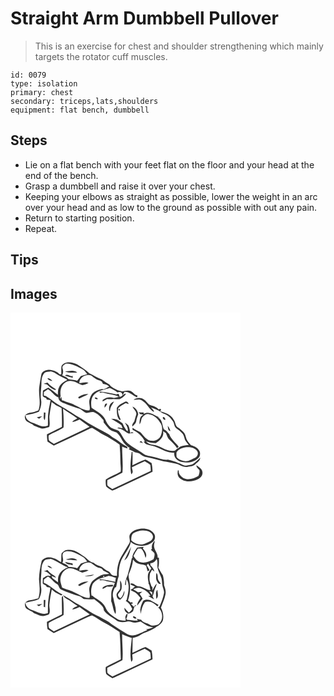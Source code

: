 # Straight Arm Dumbbell Pullover
> This is an exercise for chest and shoulder strengthening which mainly targets the rotator cuff muscles.

``` 
id: 0079 
type: isolation 
primary: chest 
secondary: triceps,lats,shoulders 
equipment: flat bench, dumbbell 
``` 

## Steps

 - Lie on a flat bench with your feet flat on the floor and your head at the end of the bench.
 - Grasp a dumbbell and raise it over your chest.
 - Keeping your elbows as straight as possible, lower the weight in an arc over your head and as low to the ground as possible with out any pain.
 - Return to starting position.
 - Repeat.

## Tips


## Images

<svg width="368" height="300" viewBox="0 0 276 225" xmlns="http://www.w3.org/2000/svg">
  <g fill="#FFF">
    <path d="M0 0h276v225H0V0m61.24 63.96c-.55 3.33-.19 6.73-.32 10.09-.57-.06-1.7-.18-2.27-.25-2.86-3.46-7.56-4.43-11.78-5.12-3.98-.09-9.4 1.7-10.01 6.23-.86 4.37-1.6 8.77-2.2 13.19-1.67 9.72 2.49 19.84-1.26 29.32-3.36 1.46-6.88 2.6-10.57 2.77-2.7.5-6.41 2.56-5.51 5.85.25 5.98 7.65 6.06 11 9.71 2.89.94 5.62 2.36 8.54 3.21 3.3.6 6.46-.87 9.58-1.7 1.61-4.85-.52-9.87.53-14.77.56-5.11 1.7-10.13 2.33-15.23 1 .72 2 1.42 3 2.14 2.46 2.47 6.02 3.43 9.02 5.1.3 7.51.57 15.03.36 22.55-6.01 2.98-11.98 6.04-17.99 9.03 0 2.87.26 5.72.67 8.56 2.49 1.67 5.01 3.3 7.56 4.89 13.98-6.57 28-13.07 41.94-19.74 1.63-.59 3.51-2.1 5.22-.9 4.2 2.37 8.07 5.28 12.31 7.6 6.84 3.4 13.28 7.57 19.57 11.9.56 6.57.87 13.17.9 19.77-.01 4.26.99 8.55.28 12.79-5.71 3.46-12.15 5.6-17.75 9.24-.43 2.77-.17 5.63.35 8.37 2.09 2.14 4.77 3.65 7.38 5.06 3.57-.94 6.73-3.08 10.16-4.47 12.66-6.24 25.68-11.74 38.19-18.28-.12-3.47-.38-6.94-1.14-10.33-2.52-1.36-4.77-3.27-7.45-4.29-5.41 1.64-10.31 4.8-15.6 6.86.18-5.21.35-10.43.13-15.64l-1.01-.36c-.87 8.89-2.48 18.02-.46 26.87 3.04-1.99 1.13-5.58.68-8.39 5.08-2.56 10.3-4.82 15.46-7.2 2.28 1.42 4.75 2.63 6.72 4.47.41 2.36.44 4.77.56 7.17-15.4 7.19-30.7 14.62-46.19 21.63-1.86-1.32-3.8-2.52-5.57-3.95-.92-2.05-.29-4.45-.4-6.63 6.16-2.81 12.14-5.97 18.13-9.1.92-10.41-.44-20.81-.33-31.23 2.03 1 4.12 1.95 6.42 2.14l-.1-.92c-.16-.34-.48-1.01-.64-1.34-5.8-2.45-9.97-7.38-15.59-10.11-2.52-1.26-4.53-3.3-6.93-4.74-9.51-5.58-19.7-9.93-28.73-16.33-4.03-3.1-8.91-4.78-12.94-7.86-8.12-5.71-17.26-9.84-25.09-15.97-2.39-2.15-5.29-3.59-7.88-5.48l-2.48-.52c0-1.49-.05-2.98.08-4.46 1.53-1.21 3.25-2.16 4.82-3.32 4.79 2.42 7.3 7.88 12.51 9.82.16 5.97 6.77 6.73 10.99 8.81 5.02 1.63 9.87 3.76 15 5.01 2.67 1.39 4.56 4.05 7.53 4.92 2.97-.34 5.91-1.57 8.93-1.03 4.76 1.72 8.22 5.5 11.33 9.32.79.87.4 2.14.56 3.2 2.03 2.41 3.97 4.91 6.05 7.29 2.49 2.81 6.4 3.36 9.67 4.83 2.9 2.45 4.88 5.8 6.5 9.2 2.25 3.79 5.4 7.04 9.22 9.29-.26.18-.77.54-1.03.72-.02.2-.04.61-.06.81 3.44 1.18 6.35 3.6 9.98 4.24 3.46.41 5.42 3.91 8.78 4.54 5.78 1.22 11.57 2.42 17.25 4.1 7.38 2.34 15.28 2.47 22.61 5 3.6 1.55 7.25 4.05 11.37 3.29 3.37-.59 7.19-.65 9.73-3.29 2.37-2.3 5.99-4.16 5.77-7.98-2.49 2.4-4.92 4.89-7.71 6.96-2.24 1.79-5.24 1.88-7.93 2.48-3.96.99-7.12-2.26-10.8-3.03-3.81-1.89-8.03-2.79-12.11-3.83-5.88.67-11.34-2.01-16.97-3.19-4.23-1.25-9-1.2-12.65-3.96-6.91-4.97-14.98-8.42-20.96-14.62-3.3-3.94-5.19-8.88-8.57-12.77-3.04-1.76-6.73-2.09-9.66-4.08-2.9-2.66-5.06-6.02-6.54-9.66-3.41-6.7-10.64-9.77-16.46-13.95-.98-5.75-.8-13.03 4.25-16.93 4.84-4.39 11.71-4.74 17.61-6.93 3.19 1.61 6.64 2.9 9.23 5.46 2.61-1.52 6.81.13 5.58 3.76 1.14-1.38 2.08-2.91 2.89-4.51 5.94-.55 10.06 4.61 15.21 6.64.08-.81.16-1.63.23-2.44-4.02-.28-5.44-4.96-9.28-5.54-3.03-.79-6.14.08-9.11.72-1.43-.37-2.87-.72-4.31-1.05-3.84-2.09-8.39-3.36-10.88-7.25-3.16-1.75-6.18-3.72-9.01-5.99-5.33-1.92-10.12-4.91-15.15-7.44-4.28-4.36-9.64-7.31-14.65-10.71-5.82-2.91-14.39-4.29-18.64 1.89m45.71 30.79c.05.38.16 1.14.21 1.52 1.27-.18 2.53-.57 3.82-.43 6.26 2.23 13.12 2.26 19.19 5.16-2.04.45-4.07.88-6.1 1.34a14.41 14.41 0 0 0-13.47 2.48l-.08 1.91c1.81-1.03 3.6-2.06 5.4-3.11 2.45.19 4.91.35 7.36.02 2.53.1 5.07.32 7.61.21 3.04-1.01 5.39-3.38 7.44-5.74-.12-.25-.35-.75-.47-1-2.59.65-4.03 3.62-6.81 4.14-.34-1.28-.68-2.57-1.33-3.73-1.23-.04-2.36.89-3.62.43-6.4-1-12.67-2.82-19.15-3.2m-5.71 7.34c-.27 1.53 2.36 2.11 3.48 1.63.12-1.4-2.38-2.31-3.48-1.63m46.3 2.42c3.54.39 7.62-1.34 10.62 1.28 5.82 3.34 8.07 10.36 13.99 13.52.17-2.51-2.21-3.81-3.54-5.57 4.09 1.61 8.42 2.89 11.94 5.63 1.87 1.36 4.13 1.97 6.19 2.99 3.55 1.59 5.92 4.85 8.11 7.94 1.88 2.54 1.36 6.41 4.09 8.38 2.46 1.99 5.15 3.75 7.22 6.19 2.37 2.42 2.31 6.07 3.87 8.93 1.1 1.83 2.53 3.41 3.9 5.04-3.77.26-7.57.71-11.02 2.36-.89 1.08-2.12 1.69-3.36 2.26-1.15 1.43-2.51 2.85-4.54 2.41-8.63.83-15.13-6.42-23.43-7.21-3.4-.31-6.93-1.57-9.07-4.35 3.82 1.48 7.81 2.36 11.93 2.21 4.89-2.97 10.22-7.85 8.61-14.2 1.15.75 2.32 1.5 3.49 2.23 1.29 2.88 1.99 6.24 4.53 8.35 3.31 2.93 6.36 6.17 8.81 9.87.64-.65 1.27-1.29 1.9-1.95-3.86-5-9.42-9-11.38-15.23-1.97-1.92-3.37-4.59-6.19-5.39-2.5-4.9-1.59-12.16-7.58-14.6.61.04 1.85.11 2.47.15-6.23-1.93-12.47-8.33-19.21-4.3-.03-.4-.08-1.22-.1-1.63-2.02.03-4.03-.08-6.04-.21.66.76 1.32 1.51 2 2.25 1.24.12 2.5.32 3.71.61-4.7 1.9-4.55 7.4-4.63 11.61 2.43-2.6 1.42-6.8 4.06-9.19 1.77-1.94 4.28-3.79 7.06-3.05 6.57.79 11.42 6.08 14.56 11.52 2.32 4.43 1.59 9.73-.14 14.22-1.64 4.07-6.1 6.75-10.47 6.25-6.63.16-9.99-6.41-14.23-10.39-3.14-1.67-6.37-3.2-9.32-5.18.03.57.09 1.72.13 2.3 6.12 2.83 11.83 7.56 14.63 13.79l.67.06c-.45.05-1.36.16-1.82.21 1.23 3.62 5.42 3.82 8.51 4.77 5.95 1.17 11.34 4.01 16.77 6.57 3.51 1.69 7.49 1.93 11.32 2.31-.92 5.73 4.16 9.93 9.27 11 6.53 1.42 14.18.45 19.19-4.32 2.28-1.92 2.94-5.31 2.13-8.08-1.8-4.22-6.12-6.62-10.39-7.66-1.66-1.98-3.41-3.9-4.79-6.09-1.48-2.47-1.65-5.49-3.04-7.99-2.14-2.95-4.94-5.32-7.93-7.37-3.46-1.97-2.83-6.58-5.21-9.41-3.27-5.88-9.94-8.38-16.14-9.78.18-.88 1.54-1.99.6-2.82-.71-.82-1.71.18-2.49.35-2.8-3.5-7.35-4.17-11.27-5.72-2.54-1.69-3.95-4.68-6.62-6.25-3.55-2.82-8.78-1.87-12.33.38m-9.93 2.35c-3.7 1.91-7.89 3.77-10.05 7.55.11 4.35-.28 9.03 2.23 12.85.11.89 2.48 2.63 2.26.68-1.78-4.24-4.05-8.77-2.62-13.49 2.54-2.46 5.85-3.9 8.78-5.81 1.19.37 2.37.74 3.57 1.07-.38-2.02-2.03-3.57-4.17-2.85m-19.1 10.87c.22.04.67.1.89.13.05-4.33 2.93-7.49 4.82-11.1-4.91 1.25-6.62 6.43-5.71 10.97m-5.59-3.63c1.11-1.54 2.61-2.93 3.04-4.85-3.01-.65-3.27 2.72-3.04 4.85m33.48-1.49c1.1 3.36 5.07 5.62 4.58 9.44-.57 2.34-1.49 4.59-2.03 6.95-.38 2.79-3.76 4.6-2.65 7.63 1.83-1.9 4.24-3.75 4.59-6.57.4-2.77 1.45-5.36 2.34-7.99-.18-4.08-3.1-7.87-6.83-9.46m-16.33 2.82c-.91 1.23-.68 1.93.67 2.1.9-1.23.68-1.93-.67-2.1m52.91 9.92c-1 1.5 1.19 3.81 2.77 3.32.4-1.4-1.22-3.74-2.77-3.32m-62.24 1.98c4.1 2.57 8.46 4.7 12.29 7.68.51 1.24 1.02 2.49 1.53 3.74-1.62-.3-3.22-.6-4.83-.92-.41.21-1.24.64-1.65.85 5.42.23 9.24 4.27 13.86 6.51 1.93-.33 3.86-.63 5.81-.86-.7-.38-1.39-.76-2.08-1.15l-1.96 1.51c-.43-3.14-.85-6.39-2.25-9.28-1.14-1.4-2.7-2.35-4.11-3.44 1.52 3.33 4.55 6.73 3.03 10.62-2.77-2.75-4.37-6.36-6.01-9.84-2.3-1.51-4.4-3.34-6.91-4.51-2.15-.72-4.48-.68-6.72-.91m67.84 8.39c.69 2.29.06 6.28 3.3 6.46-.59-2.38-1.67-4.61-3.3-6.46m-33.79 19.74c1.42.4 2.85.77 4.3 1.1-.8-.9-1.62-1.78-2.48-2.61-.63.48-1.23.98-1.82 1.51m68.31 27.69c-.12 2.59 2.21 3.94 3.57 5.79.59 2.44-.33 4.81-1.13 7.07-5.28 3.21-12.14 5.36-18.03 2.56-2.91-2.01-6.18-5.05-5.48-8.96-.3-.1-.89-.31-1.19-.41-.27 2.19-.69 4.5.22 6.61 1.01 2.81 3.8 4.33 6.36 5.5 5.65 2.19 12.16 1.3 17.49-1.37 3.02-1.45 5.68-4.41 5.48-7.95.06-4.31-4.23-6.63-7.29-8.84z"/>
    <path d="M62.46 66.87c-.83-2.96 2.17-4.76 4.41-5.82 7.4-.17 13.73 3.85 20.04 7.11 2.33 1.24 3.6 3.64 5.19 5.63-2.6.68-5.16 1.5-7.7 2.4-1.36 1.94-2.93 3.74-4.39 5.62-3.42-1.46-7.3-1.01-10.74-2.03-1.43-2.67-4.8-3.21-7.23-4.67 1.37-2.61 1.43-5.49.42-8.24m2.8 3.59c4.5 2.33 9.91 1.34 14.81 1.63-3.83-4.16-9.93-1.5-14.81-1.63m.13 5.15c3.05 1.2 6.27 1.85 9.46 2.57-.19-1.04-.38-2.08-.56-3.11l-.21 1.27c-2.8-.17-6.47-3.43-8.69-.73zM40.57 72.56c2.01-1.99 5.13-1.35 7.65-2.09 2.06.52 4.11 1.17 5.88 2.38 4.37 2.81 9.05 5.08 13.69 7.4.02.21.04.63.05.84-3.8 1.9-7.7 4.27-9.52 8.31-1.67 2.79-1.35 6.11-1.47 9.22-3.91-2.74-7.32-6.14-11.44-8.58-2.15 1.21-4.4 2.24-6.48 3.56-.03 2.15-.42 4.31-.16 6.45.85 1.43 2.73 1.75 4.08 2.56.14.39.41 1.17.54 1.56 1.57.21 3.13.52 4.67.91-.7 4.62-1.96 9.14-2.47 13.8-1.03 5.51-.47 11.14-.74 16.71-6.57 2.88-12.71-1.79-18.82-3.63-3.97-1.31-7.81-4.23-8.04-8.74 5.35-1.58 11.02-1.94 16.12-4.39 2.09-4.28 3.5-9.2 2.61-13.97-1.17-6.78.35-13.59.41-20.38 0-4.18.68-8.61 3.44-11.92m3.8 6.29c1.14 2.27 3.66 2.57 5.85 3.15-1.62-1.63-3.21-3.74-5.85-3.15m-4.65 6.56c1.76.35 3.92.1 5.12 1.71 2.58 2.6 5.63 4.86 9.16 5.96l.4-1.19c-3.54-2.32-7.25-4.45-9.89-7.87-1.62.35-3.2.91-4.79 1.39m.23 34.45c.45 2.93-1.2 6.82 1.16 9.07.94-2.9.5-6 .87-8.99l-2.03-.08m-8.38 5.75c.93.61 1.88 1.2 2.84 1.77 1.18-1.03 2.38-2.03 3.57-3.05-2.15.38-4.29.77-6.41 1.28z"/>
    <path d="M82.56 84.52c.23-6.85 7.96-11.1 14.11-9.14 3.62 2.63 7.11 5.82 11.78 6.32l-.18 1.01 1.07-.44c.53 1.05 1.09 2.1 1.64 3.14 2.77.24 5.66 1.1 7.42 3.4-1.33.39-2.5 1.08-3.53 1.99-1.02.4-2.04.8-3.06 1.19-.71-.1-1.42-.19-2.12-.28-4.24.8-8.39 2.35-11.47 5.47-1.76 2.03-2.55 4.63-3.37 7.13-1.29 4.34 1.26 8.61-.04 12.97-6.56.63-11.96-3.96-17.73-6.34-4.05-2.79-9.18-2.75-13.29-5.37-2.9.3-2.26-2.67-2.73-4.55-.59.89-1.16 1.8-1.76 2.68.09-1.24.33-2.46.89-3.58-.94-5.66.19-12.37 5.08-15.97 3.59-3.34 9.23-2.56 13.32-.6 2.38 1.43 4.95 2.47 7.54 3.44 2.58-.64 5.26-1.19 7.42-2.86-3.63-1.24-7.31.55-10.99.39m-1.42 17.32l.92 1.16H83c3.41-1.98 7.34-3.03 10.48-5.46-4.41.23-9.01 1.18-12.34 4.3zM63.05 115.22c5.53 4.16 11.73 7.33 17.11 11.71-2.13 1.31-4.74 2.09-6.1 4.36 3.12-.53 5.96-1.96 8.86-3.12 3.94 3.07 8.2 5.7 12.01 8.94-14.23 6.93-28.66 13.43-42.92 20.3-2-1.46-4.58-2.4-6.02-4.48-.19-1.87-.67-3.89-.04-5.72 5.69-3.5 12.2-5.59 17.71-9.39.46-7.53.01-15.09-.61-22.6zM199.15 167.75c2.67-4.38 7.96-6.02 12.81-6.36 4.33-.18 9.38.86 11.99 4.65 2.04 2.87.38 7.07-2.77 8.34-3.89 1.61-7.71 4.57-12.16 3.75-3.53-.52-7.35-1.75-9.62-4.68-.41-1.87-.21-3.81-.25-5.7z"/>
  </g>
  <g fill="#333">
    <path d="M61.24 63.96c4.25-6.18 12.82-4.8 18.64-1.89 5.01 3.4 10.37 6.35 14.65 10.71 5.03 2.53 9.82 5.52 15.15 7.44 2.83 2.27 5.85 4.24 9.01 5.99 2.49 3.89 7.04 5.16 10.88 7.25 1.44.33 2.88.68 4.31 1.05 2.97-.64 6.08-1.51 9.11-.72 3.84.58 5.26 5.26 9.28 5.54-.07.81-.15 1.63-.23 2.44-5.15-2.03-9.27-7.19-15.21-6.64-.81 1.6-1.75 3.13-2.89 4.51 1.23-3.63-2.97-5.28-5.58-3.76-2.59-2.56-6.04-3.85-9.23-5.46-5.9 2.19-12.77 2.54-17.61 6.93-5.05 3.9-5.23 11.18-4.25 16.93 5.82 4.18 13.05 7.25 16.46 13.95 1.48 3.64 3.64 7 6.54 9.66 2.93 1.99 6.62 2.32 9.66 4.08 3.38 3.89 5.27 8.83 8.57 12.77 5.98 6.2 14.05 9.65 20.96 14.62 3.65 2.76 8.42 2.71 12.65 3.96 5.63 1.18 11.09 3.86 16.97 3.19 4.08 1.04 8.3 1.94 12.11 3.83 3.68.77 6.84 4.02 10.8 3.03 2.69-.6 5.69-.69 7.93-2.48 2.79-2.07 5.22-4.56 7.71-6.96.22 3.82-3.4 5.68-5.77 7.98-2.54 2.64-6.36 2.7-9.73 3.29-4.12.76-7.77-1.74-11.37-3.29-7.33-2.53-15.23-2.66-22.61-5-5.68-1.68-11.47-2.88-17.25-4.1-3.36-.63-5.32-4.13-8.78-4.54-3.63-.64-6.54-3.06-9.98-4.24.02-.2.04-.61.06-.81.26-.18.77-.54 1.03-.72-3.82-2.25-6.97-5.5-9.22-9.29-1.62-3.4-3.6-6.75-6.5-9.2-3.27-1.47-7.18-2.02-9.67-4.83-2.08-2.38-4.02-4.88-6.05-7.29-.16-1.06.23-2.33-.56-3.2-3.11-3.82-6.57-7.6-11.33-9.32-3.02-.54-5.96.69-8.93 1.03-2.97-.87-4.86-3.53-7.53-4.92-5.13-1.25-9.98-3.38-15-5.01-4.22-2.08-10.83-2.84-10.99-8.81-5.21-1.94-7.72-7.4-12.51-9.82-1.57 1.16-3.29 2.11-4.82 3.32-.13 1.48-.08 2.97-.08 4.46l2.48.52c2.59 1.89 5.49 3.33 7.88 5.48 7.83 6.13 16.97 10.26 25.09 15.97 4.03 3.08 8.91 4.76 12.94 7.86 9.03 6.4 19.22 10.75 28.73 16.33 2.4 1.44 4.41 3.48 6.93 4.74 5.62 2.73 9.79 7.66 15.59 10.11.16.33.48 1 .64 1.34l.1.92c-2.3-.19-4.39-1.14-6.42-2.14-.11 10.42 1.25 20.82.33 31.23-5.99 3.13-11.97 6.29-18.13 9.1.11 2.18-.52 4.58.4 6.63 1.77 1.43 3.71 2.63 5.57 3.95 15.49-7.01 30.79-14.44 46.19-21.63-.12-2.4-.15-4.81-.56-7.17-1.97-1.84-4.44-3.05-6.72-4.47-5.16 2.38-10.38 4.64-15.46 7.2.45 2.81 2.36 6.4-.68 8.39-2.02-8.85-.41-17.98.46-26.87l1.01.36c.22 5.21.05 10.43-.13 15.64 5.29-2.06 10.19-5.22 15.6-6.86 2.68 1.02 4.93 2.93 7.45 4.29.76 3.39 1.02 6.86 1.14 10.33-12.51 6.54-25.53 12.04-38.19 18.28-3.43 1.39-6.59 3.53-10.16 4.47-2.61-1.41-5.29-2.92-7.38-5.06-.52-2.74-.78-5.6-.35-8.37 5.6-3.64 12.04-5.78 17.75-9.24.71-4.24-.29-8.53-.28-12.79-.03-6.6-.34-13.2-.9-19.77-6.29-4.33-12.73-8.5-19.57-11.9-4.24-2.32-8.11-5.23-12.31-7.6-1.71-1.2-3.59.31-5.22.9-13.94 6.67-27.96 13.17-41.94 19.74-2.55-1.59-5.07-3.22-7.56-4.89-.41-2.84-.67-5.69-.67-8.56 6.01-2.99 11.98-6.05 17.99-9.03.21-7.52-.06-15.04-.36-22.55-3-1.67-6.56-2.63-9.02-5.1-1-.72-2-1.42-3-2.14-.63 5.1-1.77 10.12-2.33 15.23-1.05 4.9 1.08 9.92-.53 14.77-3.12.83-6.28 2.3-9.58 1.7-2.92-.85-5.65-2.27-8.54-3.21-3.35-3.65-10.75-3.73-11-9.71-.9-3.29 2.81-5.35 5.51-5.85 3.69-.17 7.21-1.31 10.57-2.77 3.75-9.48-.41-19.6 1.26-29.32.6-4.42 1.34-8.82 2.2-13.19.61-4.53 6.03-6.32 10.01-6.23 4.22.69 8.92 1.66 11.78 5.12.57.07 1.7.19 2.27.25.13-3.36-.23-6.76.32-10.09m1.22 2.91c1.01 2.75.95 5.63-.42 8.24 2.43 1.46 5.8 2 7.23 4.67 3.44 1.02 7.32.57 10.74 2.03 1.46-1.88 3.03-3.68 4.39-5.62 2.54-.9 5.1-1.72 7.7-2.4-1.59-1.99-2.86-4.39-5.19-5.63-6.31-3.26-12.64-7.28-20.04-7.11-2.24 1.06-5.24 2.86-4.41 5.82m-21.89 5.69c-2.76 3.31-3.44 7.74-3.44 11.92-.06 6.79-1.58 13.6-.41 20.38.89 4.77-.52 9.69-2.61 13.97-5.1 2.45-10.77 2.81-16.12 4.39.23 4.51 4.07 7.43 8.04 8.74 6.11 1.84 12.25 6.51 18.82 3.63.27-5.57-.29-11.2.74-16.71.51-4.66 1.77-9.18 2.47-13.8a41.4 41.4 0 0 0-4.67-.91c-.13-.39-.4-1.17-.54-1.56-1.35-.81-3.23-1.13-4.08-2.56-.26-2.14.13-4.3.16-6.45 2.08-1.32 4.33-2.35 6.48-3.56 4.12 2.44 7.53 5.84 11.44 8.58.12-3.11-.2-6.43 1.47-9.22 1.82-4.04 5.72-6.41 9.52-8.31-.01-.21-.03-.63-.05-.84-4.64-2.32-9.32-4.59-13.69-7.4-1.77-1.21-3.82-1.86-5.88-2.38-2.52.74-5.64.1-7.65 2.09m41.99 11.96c3.68.16 7.36-1.63 10.99-.39-2.16 1.67-4.84 2.22-7.42 2.86-2.59-.97-5.16-2.01-7.54-3.44-4.09-1.96-9.73-2.74-13.32.6-4.89 3.6-6.02 10.31-5.08 15.97-.56 1.12-.8 2.34-.89 3.58.6-.88 1.17-1.79 1.76-2.68.47 1.88-.17 4.85 2.73 4.55 4.11 2.62 9.24 2.58 13.29 5.37 5.77 2.38 11.17 6.97 17.73 6.34 1.3-4.36-1.25-8.63.04-12.97.82-2.5 1.61-5.1 3.37-7.13 3.08-3.12 7.23-4.67 11.47-5.47.7.09 1.41.18 2.12.28 1.02-.39 2.04-.79 3.06-1.19 1.03-.91 2.2-1.6 3.53-1.99-1.76-2.3-4.65-3.16-7.42-3.4-.55-1.04-1.11-2.09-1.64-3.14l-1.07.44.18-1.01c-4.67-.5-8.16-3.69-11.78-6.32-6.15-1.96-13.88 2.29-14.11 9.14m-19.51 30.7c.62 7.51 1.07 15.07.61 22.6-5.51 3.8-12.02 5.89-17.71 9.39-.63 1.83-.15 3.85.04 5.72 1.44 2.08 4.02 3.02 6.02 4.48 14.26-6.87 28.69-13.37 42.92-20.3-3.81-3.24-8.07-5.87-12.01-8.94-2.9 1.16-5.74 2.59-8.86 3.12 1.36-2.27 3.97-3.05 6.1-4.36-5.38-4.38-11.58-7.55-17.11-11.71z"/>
    <path d="M65.26 70.46c4.88.13 10.98-2.53 14.81 1.63-4.9-.29-10.31.7-14.81-1.63zM65.39 75.61c2.22-2.7 5.89.56 8.69.73l.21-1.27c.18 1.03.37 2.07.56 3.11-3.19-.72-6.41-1.37-9.46-2.57zM44.37 78.85c2.64-.59 4.23 1.52 5.85 3.15-2.19-.58-4.71-.88-5.85-3.15zM39.72 85.41c1.59-.48 3.17-1.04 4.79-1.39 2.64 3.42 6.35 5.55 9.89 7.87l-.4 1.19c-3.53-1.1-6.58-3.36-9.16-5.96-1.2-1.61-3.36-1.36-5.12-1.71zM106.95 94.75c6.48.38 12.75 2.2 19.15 3.2 1.26.46 2.39-.47 3.62-.43.65 1.16.99 2.45 1.33 3.73 2.78-.52 4.22-3.49 6.81-4.14.12.25.35.75.47 1-2.05 2.36-4.4 4.73-7.44 5.74-2.54.11-5.08-.11-7.61-.21-2.45.33-4.91.17-7.36-.02-1.8 1.05-3.59 2.08-5.4 3.11l.08-1.91a14.41 14.41 0 0 1 13.47-2.48c2.03-.46 4.06-.89 6.1-1.34-6.07-2.9-12.93-2.93-19.19-5.16-1.29-.14-2.55.25-3.82.43-.05-.38-.16-1.14-.21-1.52zM81.14 101.84c3.33-3.12 7.93-4.07 12.34-4.3-3.14 2.43-7.07 3.48-10.48 5.46h-.94l-.92-1.16zM101.24 102.09c1.1-.68 3.6.23 3.48 1.63-1.12.48-3.75-.1-3.48-1.63zM147.54 104.51c3.55-2.25 8.78-3.2 12.33-.38 2.67 1.57 4.08 4.56 6.62 6.25 3.92 1.55 8.47 2.22 11.27 5.72.78-.17 1.78-1.17 2.49-.35.94.83-.42 1.94-.6 2.82 6.2 1.4 12.87 3.9 16.14 9.78 2.38 2.83 1.75 7.44 5.21 9.41 2.99 2.05 5.79 4.42 7.93 7.37 1.39 2.5 1.56 5.52 3.04 7.99 1.38 2.19 3.13 4.11 4.79 6.09 4.27 1.04 8.59 3.44 10.39 7.66.81 2.77.15 6.16-2.13 8.08-5.01 4.77-12.66 5.74-19.19 4.32-5.11-1.07-10.19-5.27-9.27-11-3.83-.38-7.81-.62-11.32-2.31-5.43-2.56-10.82-5.4-16.77-6.57-3.09-.95-7.28-1.15-8.51-4.77.46-.05 1.37-.16 1.82-.21l-.67-.06c-2.8-6.23-8.51-10.96-14.63-13.79-.04-.58-.1-1.73-.13-2.3 2.95 1.98 6.18 3.51 9.32 5.18 4.24 3.98 7.6 10.55 14.23 10.39 4.37.5 8.83-2.18 10.47-6.25 1.73-4.49 2.46-9.79.14-14.22-3.14-5.44-7.99-10.73-14.56-11.52-2.78-.74-5.29 1.11-7.06 3.05-2.64 2.39-1.63 6.59-4.06 9.19.08-4.21-.07-9.71 4.63-11.61a27.33 27.33 0 0 0-3.71-.61c-.68-.74-1.34-1.49-2-2.25 2.01.13 4.02.24 6.04.21.02.41.07 1.23.1 1.63 6.74-4.03 12.98 2.37 19.21 4.3-.62-.04-1.86-.11-2.47-.15 5.99 2.44 5.08 9.7 7.58 14.6 2.82.8 4.22 3.47 6.19 5.39 1.96 6.23 7.52 10.23 11.38 15.23-.63.66-1.26 1.3-1.9 1.95-2.45-3.7-5.5-6.94-8.81-9.87-2.54-2.11-3.24-5.47-4.53-8.35-1.17-.73-2.34-1.48-3.49-2.23 1.61 6.35-3.72 11.23-8.61 14.2-4.12.15-8.11-.73-11.93-2.21 2.14 2.78 5.67 4.04 9.07 4.35 8.3.79 14.8 8.04 23.43 7.21 2.03.44 3.39-.98 4.54-2.41 1.24-.57 2.47-1.18 3.36-2.26 3.45-1.65 7.25-2.1 11.02-2.36-1.37-1.63-2.8-3.21-3.9-5.04-1.56-2.86-1.5-6.51-3.87-8.93-2.07-2.44-4.76-4.2-7.22-6.19-2.73-1.97-2.21-5.84-4.09-8.38-2.19-3.09-4.56-6.35-8.11-7.94-2.06-1.02-4.32-1.63-6.19-2.99-3.52-2.74-7.85-4.02-11.94-5.63 1.33 1.76 3.71 3.06 3.54 5.57-5.92-3.16-8.17-10.18-13.99-13.52-3-2.62-7.08-.89-10.62-1.28m51.61 63.24c.04 1.89-.16 3.83.25 5.7 2.27 2.93 6.09 4.16 9.62 4.68 4.45.82 8.27-2.14 12.16-3.75 3.15-1.27 4.81-5.47 2.77-8.34-2.61-3.79-7.66-4.83-11.99-4.65-4.85.34-10.14 1.98-12.81 6.36zM137.61 106.86c2.14-.72 3.79.83 4.17 2.85-1.2-.33-2.38-.7-3.57-1.07-2.93 1.91-6.24 3.35-8.78 5.81-1.43 4.72.84 9.25 2.62 13.49.22 1.95-2.15.21-2.26-.68-2.51-3.82-2.12-8.5-2.23-12.85 2.16-3.78 6.35-5.64 10.05-7.55zM118.51 117.73c-.91-4.54.8-9.72 5.71-10.97-1.89 3.61-4.77 6.77-4.82 11.1-.22-.03-.67-.09-.89-.13zM112.92 114.1c-.23-2.13.03-5.5 3.04-4.85-.43 1.92-1.93 3.31-3.04 4.85z"/>
    <path d="M146.4 112.61c3.73 1.59 6.65 5.38 6.83 9.46-.89 2.63-1.94 5.22-2.34 7.99-.35 2.82-2.76 4.67-4.59 6.57-1.11-3.03 2.27-4.84 2.65-7.63.54-2.36 1.46-4.61 2.03-6.95.49-3.82-3.48-6.08-4.58-9.44zM130.07 115.43c1.35.17 1.57.87.67 2.1-1.35-.17-1.58-.87-.67-2.1zM39.95 119.86l2.03.08c-.37 2.99.07 6.09-.87 8.99-2.36-2.25-.71-6.14-1.16-9.07zM31.57 125.61c2.12-.51 4.26-.9 6.41-1.28-1.19 1.02-2.39 2.02-3.57 3.05-.96-.57-1.91-1.16-2.84-1.77zM182.98 125.35c1.55-.42 3.17 1.92 2.77 3.32-1.58.49-3.77-1.82-2.77-3.32zM120.74 127.33c2.24.23 4.57.19 6.72.91 2.51 1.17 4.61 3 6.91 4.51 1.64 3.48 3.24 7.09 6.01 9.84 1.52-3.89-1.51-7.29-3.03-10.62 1.41 1.09 2.97 2.04 4.11 3.44 1.4 2.89 1.82 6.14 2.25 9.28l1.96-1.51c.69.39 1.38.77 2.08 1.15-1.95.23-3.88.53-5.81.86-4.62-2.24-8.44-6.28-13.86-6.51.41-.21 1.24-.64 1.65-.85 1.61.32 3.21.62 4.83.92-.51-1.25-1.02-2.5-1.53-3.74-3.83-2.98-8.19-5.11-12.29-7.68zM188.58 135.72c1.63 1.85 2.71 4.08 3.3 6.46-3.24-.18-2.61-4.17-3.3-6.46zM154.79 155.46c.59-.53 1.19-1.03 1.82-1.51.86.83 1.68 1.71 2.48 2.61-1.45-.33-2.88-.7-4.3-1.1zM223.1 183.15c3.06 2.21 7.35 4.53 7.29 8.84.2 3.54-2.46 6.5-5.48 7.95-5.33 2.67-11.84 3.56-17.49 1.37-2.56-1.17-5.35-2.69-6.36-5.5-.91-2.11-.49-4.42-.22-6.61.3.1.89.31 1.19.41-.7 3.91 2.57 6.95 5.48 8.96 5.89 2.8 12.75.65 18.03-2.56.8-2.26 1.72-4.63 1.13-7.07-1.36-1.85-3.69-3.2-3.57-5.79z"/>
  </g>
</svg>

<svg width="368" height="300" viewBox="0 0 276 225" xmlns="http://www.w3.org/2000/svg">
  <g fill="#FFF">
    <path d="M0 0h276v225H0V0m143.26 41.31c-1.85 3.53 1.51 7.73-1.06 10.96-3.13 4.92-5.95 10.02-8.99 15-4.33 7.08-5.57 15.59-5.43 23.76-2.11-.24-4.43-.15-6.27-1.36-1.49-1.59-2.42-3.82-4.63-4.56-2.72-1.1-4.77-3.24-7.14-4.86-3.44-1.48-7.17-2.46-10.02-5.03-5.65-1.28-8.7-6.64-13.72-9.09-4.7-3.43-9.92-6.76-16-6.49-3.6-.64-6.55 1.77-8.73 4.32-.56 3.48-.21 7.04-.49 10.55-3.26-1.63-5.98-4.26-9.68-4.96-4.61-1.77-10.79-.87-13.67 3.4-1.73 7.2-3.09 14.58-3.23 22 .59 7.66 1.76 15.57-.87 23.01-3.5.73-6.88 1.97-10.46 2.28-2.72.44-6.28 2.52-5.49 5.77.04 5.95 7.56 6.13 10.89 9.69 2.92 1.04 5.7 2.44 8.69 3.27 3.14.49 6.32-.57 9.15-1.84 2.07-3.38.41-7.57.5-11.27.57-6.23 1.7-12.41 2.92-18.54 1.38 1.09 2.77 2.17 4.07 3.36 2.5 1.11 4.87 2.47 7.26 3.78.53-.42 1.06-.85 1.59-1.27-8.26-3.38-14.16-10.63-22.43-13.96.02-1.35 0-2.71.13-4.06 1.52-1.26 3.26-2.22 4.85-3.39 4.09 2.16 6.34 6.55 10.42 8.78 2.88 1.23 2.4 5.3 5.22 6.61 7.38 3.29 15.02 6.05 22.77 8.31 1.71.76 3.02 2.16 4.48 3.29 4.2.43 8.42.44 12.62.06 1.99 1.98 4.58 3.21 6.52 5.25 2.14 2.31 5.1 4.48 4.89 7.97 3.52 5.66 9.88 8.21 15.03 12.07 3.75 2.88 8.83 2.51 13.19 1.53 3.38-.77 6.51 1.81 9.9 1.31 2.05-.33 4.06-.86 6.09-1.3 4.68 3.12 9.52 6.82 15.46 6.68-3.03 1.31-6.08 3.07-9.52 2.29.57.28 1.71.82 2.28 1.1-5.44 2.16-10.51 5.45-16.38 6.38-2.86.85-5.81-.27-8.32-1.63-6.18-3.52-12.2-7.33-18.05-11.38-4.52-3.98-10.14-6.31-15.29-9.33-9.92-4.27-18.25-11.32-27.83-16.17-5.05-3.43-10.11-6.88-15.57-9.63 1.04 1.93 2.54 3.55 4.55 4.47 4.68 2.29 8.57 5.81 13 8.49-2.35 1.16-4.97 2.07-6.52 4.34 3.17-.43 6.01-1.92 8.93-3.1 4.08 2.97 8.18 5.93 12.26 8.91-14.35 6.82-28.78 13.49-43.12 20.33-1.91-1.24-3.91-2.35-5.66-3.81-.76-1.98-.91-4.37-.39-6.42 5.72-3.44 12.17-5.61 17.73-9.34.35-7.32.16-14.71-.68-21.99-.71-1.95-1.51 1.01-1.47 1.74-.02 6.47.4 12.94.21 19.41-6 3.02-11.99 6.07-18.02 9.04-.03 2.88.16 5.75.63 8.6 2.49 1.66 5 3.3 7.55 4.88 13.49-6.34 27.02-12.58 40.45-19.04 1.8-.78 3.54-1.81 5.49-2.12 5.02 2.34 9.32 6.01 14.27 8.52 6.58 3.21 12.5 7.55 18.77 11.3 1.07 10.9 1.05 21.87 1.47 32.8-5.94 3.19-12.29 5.66-18 9.24-.41 2.77-.14 5.63.41 8.36 2.11 2.14 4.8 3.67 7.43 5.08 2.53-.7 4.78-2.12 7.18-3.16 13.63-6.58 27.45-12.76 41.03-19.46-.08-3.51-.33-7.03-1.04-10.48-2.5-1.42-4.84-3.14-7.45-4.35-5.42 1.73-10.35 4.79-15.62 6.93.27-5.91.11-11.82.25-17.73 3.28-.78 6.5-1.83 9.35-3.69 6.41-3.61 13.94-5.25 19.68-9.97 3.07-1.86 6.32-4.15 7.37-7.79 1.06-5.09-.02-10.43-2.41-15 1.91-5.27 4.4-10.39 5.44-15.94.75-3.78-.47-7.5-1.75-11.01.16-4.02-.37-8.02-1.37-11.9-2.07-2.91-3.67-6.12-5.47-9.19 1.15-3.8.69-7.76.77-11.65l-1.68-.24c.7-4.88-3.6-8.3-4.13-12.91-.49-2.48.54-4.9.89-7.32-2.81 2.42-4.35 5.85-3.44 9.56-.44.45-.89.9-1.33 1.34 1.46 1.38 3.15 2.58 4.28 4.27.5 2.36-.34 4.67-1.05 6.89-4.66 2.89-10.36 5.1-15.88 3.61-3.87-.71-6.06-4.37-8.23-7.28 1.43-3.16 3.26-6.12 5.2-9l3.99-.06c3.03 3.06 4.34 7.14 5.23 11.25 2.48-3.99-.67-8.36-3.22-11.42.28-.46.85-1.38 1.14-1.84-2.69.36-5.41.46-8.08.9-2.31 4-5.98 7.87-5.55 12.82l-.74-.37c-1.16 7.13-3.41 13.99-5.08 20.99-1.89 3.45-2.64 7.28-3.13 11.14.28.06.85.19 1.13.25.12-2.4.33-4.79.74-7.16 4.66 7.42 1.91 16.74.25 24.71-.28.39-.84 1.17-1.13 1.56 3.87 2.03 5.87 5.91 7.79 9.62-.92 1.87-2.45 3.25-4.15 4.39-1.94-1.72-3.48-3.8-5.19-5.73-.5 3.13 1.63 5.57 4.26 6.84 2.45.6 4.14-1.55 6-2.71.49-1.76 1.07-3.48 1.59-5.23.72-.6 1.44-1.21 2.16-1.81-.29-.04-.87-.13-1.16-.17-.38.49-1.16 1.47-1.55 1.96a65.078 65.078 0 0 1-3.51-3.54l2.28-.52c-.26-.47-.79-1.41-1.05-1.89-.36.2-1.08.58-1.44.78-1.12-.88-2.25-1.74-3.37-2.61 2.75-7.99 3.24-16.74 1.44-24.99-.54-2.57-1.33-5.33.02-7.79 2.34-5.19 4.15-10.64 4.57-16.36 1.48 2.25 3.63 3.96 6.12 4.97 3.01 1.47 6.66.76 9.55 2.57.5 2.31 1.24 4.55 1.95 6.79.74-.51 1.47-1.02 2.2-1.55-1.09-1.95-2.19-3.9-3.41-5.76.4-.49 1.21-1.45 1.61-1.93 1.33 1.84 2.54 3.75 3.86 5.6-1.34 2.36-3.26 4.47-3.9 7.18-.51 3.61-.03 7.3.91 10.82-.4-.24-1.19-.7-1.59-.93 3.18 1.87 2.57 6.06 3.56 9.11-5.11-.28-8.89-4.48-14.03-4.57-3.64.01-5.95-4.71-9.7-3.36l-.2 1.02c1.86.85 3.75 1.67 5.59 2.58-1.14.85-2.3 1.67-3.31 2.68-.51.22-1.54.65-2.05.87.3 1.46 2.06 1.67 3.17 2.31 3.75 1.33 6.11 4.73 8.67 7.58-1.57 3.03-4.04 5.78-4 9.41 2.3-2.63 4.35-5.47 6.53-8.2-1.11-2.01-2.29-3.97-3.59-5.86 1.09-.89 2.15-1.81 3.21-2.74-1.74.19-3.44.52-5.13.91-1.87-1.34-3.85-2.5-5.86-3.6 2.88-1.32 6.09-2.63 9.24-1.34 4.51 1.83 9.18 4.48 11.41 9.03-.86.18-1.73.35-2.59.52 2.52.93 4.7 2.55 7.06 3.82-.59-1.26-1.22-2.49-1.88-3.7.9-1.72 1.38-3.61 1.76-5.51.71-3.41 2.84-6.37 3.23-9.88-2.41 2.31-3.48 5.58-5.35 8.29.09-.9.26-2.71.35-3.61-.35-.41-1.07-1.22-1.42-1.63-.42-1.32-.85-2.62-1.31-3.91-1.41-3.58-.76-7.32-.33-11 .9-1.52 1.68-3.1 2.45-4.69.7.6 2.12 1.79 2.83 2.39-.41-3.1-2.42-5.52-4.66-7.53-.08-.84-.15-1.67-.2-2.51 3.29-.42 6.21-2.35 7.65-5.38 1.53 3.3.53 7 .94 10.47 1.05 4.55 3.4 8.66 4.84 13.08.91 3.35.41 6.93 1.52 10.24.64 2.5 1.93 5.01 1.38 7.65-.93 5.35-3.05 10.38-5.11 15.37l-1.74 1.8c5.82 4.8 6.54 14.88.55 19.81-3.44 1.58-7.78 2.71-11.16.35-3.08-2.32-7.8-1.91-9.71-5.68-1.81-.39-3.64-.75-5.47-1.03.33.51.99 1.52 1.31 2.03-4.31.27-8.53-.71-12.82-.98-.37-.48-.73-.97-1.09-1.45 1.22-1.84 1.61-4.01 1.45-6.19-1.81 1.61-3.21 4.11-2.14 6.54-.03.54-.1 1.64-.13 2.19-3.5-.33-7.36-.22-10.34-2.39-3.92-2.62-8.07-5.12-11.1-8.82-1.9-2.29-2.54-5.34-4.4-7.66-3.49-5.1-9.54-7.29-14.05-11.28l-.88.18c-.94-4.68-.65-9.82 1.4-14.16 3.83-6.17 11.39-7.32 17.76-9.31 3.47-1.06 6.58 1.44 9.93 2-.24 1.6-.46 3.2-.65 4.81-6.2-1.37-12.42-2.83-18.77-3.23.03.35.09 1.04.13 1.39 1.85-.19 3.77-.58 5.56.16 4.08 1.56 8.58 1.3 12.63 3-1.58 4.14-4.27 8.03-4.33 12.6-.08 3.11 0 6.21-.14 9.32 2.23 4.98 2.13 10.85 5.2 15.42 1.62-6.36-1.74-12.49-2.47-18.74-1.65-4.34-.47-8.97 1.72-12.88l1.52-.88c1.02-4.38 1.54-8.88 3.15-13.1-.23-8.66 1.17-17.75 6.38-24.92 3.12-5.03 6.89-9.92 8.05-15.86 7.13 6.23 18.8 6.12 26.02.15 3.26-2.32 4.11-7.38 1.64-10.55-3.54-5.09-10.34-6.41-16.14-5.69-4.85.65-10.1 2.61-12.61 7.09m-6.7 31.07c5.6-3.61 6.63-10.65 8.21-16.59-2.87 5.46-5.49 11.06-8.21 16.59m38.47 15.07c-.2 3.23-.99 6.8.71 9.77.93 1.66 2.31 4.19 4.61 3.17-1.29-2.37-3.64-4.42-3.59-7.32-.1-2-.11-4.15-1.73-5.62m-43.42 8.97c-.24 3.22.14 6.45-.08 9.67-.94 3.2-5.31 5.2-4.1 9.04.25 2.1 2.3 4.92 4.57 4.11 2.98-2.66 5.29-6.33 4.59-10.5-1.19 3.21-1.86 6.78-4.67 9.06-1.54-1.19-3.29-2.61-2.89-4.82 1.24-2.11 3.3-3.71 4.13-6.06.5-3.54.72-7.49-1.55-10.5m-20.98 8.37l-.12 1.92c1.8-1.01 3.59-2.04 5.38-3.08 1.67.09 3.36.23 5.04.14 1.03-.18 3.27-.8 1.79-2.09-4.31-.43-8.65.35-12.09 3.11m64.2 13.69c3.55-2.3 1.4-7.34 1.51-10.81-2.99 2.73-1.1 7.28-1.51 10.81m-15.65 2.49c-1.84 3.33-3.2 7.05-3.47 10.87l-1.76.2c.46.02 1.38.04 1.84.05.15 1.5.3 3.01.51 4.5.71-4.95 2.03-10.16 5.05-14.19 5.33-2.14 11.15 1.13 14.76 5.06.53-.57 1.05-1.14 1.58-1.72-3.21-2.15-6.86-3.52-10.04-5.72-2.86-.71-6.01-1.03-8.47.95m-12.2 18.53c-.36 1.81 2.64 3.1 4.13 2.49 0-1.56-2.69-2.82-4.13-2.49z"/>
    <path d="M147.71 39.62c4.57-2.79 10.23-4.13 15.5-2.79 3.25.73 6.68 2.68 7.65 6.09.5 2.89-1.41 5.6-4.01 6.68-3.51 1.46-6.88 3.92-10.87 3.59-4.16-.18-8.21-1.96-11.06-5.01.09-3.07.01-6.55 2.79-8.56zM63.83 62.72c2.6-2.01 6.06-1.63 9.06-.97 4.83 1.19 9.01 3.97 13.46 6.07 2.59 1.24 4.05 3.76 5.74 5.93-2.59.7-5.15 1.54-7.68 2.44-1.37 1.93-2.93 3.71-4.39 5.56-3.34-1.12-6.84-1.49-10.34-1.44-1.31-3.06-4.98-3.63-7.57-5.22 2.94-3.93-1.73-8.85 1.72-12.37m2.61 8.55c4.55.75 9.17.9 13.77.83-3.64-3.65-9.45-2.58-13.77-.83m-.9 3.03c1.68 3.37 6.08 2.76 9.16 3.81l-.24-2.17c-3.02-.3-5.94-1.15-8.92-1.64zM40.59 72.52c2.05-1.93 5.17-1.32 7.69-2.06 7.41 2.22 13.36 7.69 20.71 10.18-4.27 1.82-8.55 4.41-10.64 8.74-1.67 2.79-1.39 6.13-1.33 9.24-2.24-1.51-4.37-3.17-6.53-4.79-.34-.7-1.03-2.12-1.37-2.83 1.83.79 3.68 1.49 5.57 2.11-1.03-2.24-3.36-3.16-5.27-4.47-2-1.26-3.52-3.11-5.12-4.82-1.51.62-3.03 1.18-4.57 1.72 3.86-.71 6.06 2.74 8.82 4.68-.53.33-1.05.66-1.58.99-2.69-2.04-5.58 1.34-8.08 2.42-.09 2.12-.3 4.24-.22 6.36 1.04 1.33 2.73 1.89 4.14 2.71.16.37.48 1.1.65 1.46 1.49.22 3.06.31 4.41 1.09-.31 4.34-1.77 8.52-2.19 12.86-1.06 5.79-.61 11.69-.86 17.54-6.56 2.72-12.64-1.85-18.74-3.67-4-1.28-7.81-4.25-8.15-8.74 5.38-1.62 11.11-1.96 16.22-4.47 2.02-4.28 3.55-9.14 2.57-13.89-1.06-7 .31-14.02.45-21.03 0-4 .79-8.19 3.42-11.33m3.74 6.28c1.21 2.21 3.67 2.66 5.89 3.2-1.65-1.61-3.23-3.71-5.89-3.2m-4.42 41.03c-.01 2.77-.02 5.54-.01 8.32.42.1 1.24.31 1.66.41.11-2.89.14-5.78.36-8.66-.5-.02-1.51-.05-2.01-.07m-8.46 5.86c.81.57 1.65 1.08 2.53 1.53 1.49-.78 2.81-1.82 4.16-2.81-2.25.31-4.49.73-6.69 1.28z"/>
    <path d="M82.51 84.54c.38-6.83 7.79-11 14.04-9.25 2.87 1.94 5.44 4.39 8.72 5.67 2.65.16 5.03 1.32 6.26 3.76 2.4 1.13 4.86 2.18 7.04 3.7-2.15.33-4.33.41-6.48.73-4.92 1.11-8.85 4.44-12.93 7.2-2.5 1.93-3.34 5.17-4.35 8.01-1.19 4.34 1.33 8.61-.03 12.95-6.33.56-11.57-3.71-17.11-6.07-4.92-3.02-10.76-3.71-15.84-6.39-.61-3.01-1.98-5.86-2.06-8.97.13-5.83 3.45-11.94 9.22-13.87 6.33-1.33 11.48 3.1 17.13 4.98 2.6-.64 5.26-1.25 7.52-2.78-3.65-1.41-7.4.49-11.13.33m6.34 6.65c3.88.14 8.31.72 11.58-1.87-3.87.57-7.71 1.32-11.58 1.87m-7.87 10.82c.49.26 1.46.79 1.95 1.06 3.48-1.99 7.39-3.18 10.66-5.52-4.53.2-9.26 1.17-12.61 4.46z"/>
    <path d="M111.22 91.19c3.1-1.48.02 3.26 0 0zM166.39 108.98c1.24.48 2.54.86 3.72 1.49-.04.89-.13 2.67-.17 3.56-1.23-1.65-2.35-3.38-3.55-5.05zM134 160.8c3.7 1.89 7.63 3.27 11.57 4.56-.87 9.52-2.73 19.24-.62 28.72 2.87-2.21 1.04-5.9 1.21-8.89 4.99-2.23 9.95-4.55 14.93-6.8 2.25 1.48 4.88 2.57 6.73 4.57.38 2.34.4 4.72.54 7.08-15.38 7.2-30.68 14.55-46.12 21.63-1.97-1.52-4.44-2.56-5.99-4.53-.26-2-.12-4.03-.08-6.03 6.15-2.85 12.17-5.98 18.16-9.14.93-10.39-.5-20.76-.33-31.17z"/>
  </g>
  <g fill="#333">
    <path d="M143.26 41.31c2.51-4.48 7.76-6.44 12.61-7.09 5.8-.72 12.6.6 16.14 5.69 2.47 3.17 1.62 8.23-1.64 10.55-7.22 5.97-18.89 6.08-26.02-.15-1.16 5.94-4.93 10.83-8.05 15.86-5.21 7.17-6.61 16.26-6.38 24.92-1.61 4.22-2.13 8.72-3.15 13.1l-1.52.88c-2.19 3.91-3.37 8.54-1.72 12.88.73 6.25 4.09 12.38 2.47 18.74-3.07-4.57-2.97-10.44-5.2-15.42.14-3.11.06-6.21.14-9.32.06-4.57 2.75-8.46 4.33-12.6-4.05-1.7-8.55-1.44-12.63-3-1.79-.74-3.71-.35-5.56-.16-.04-.35-.1-1.04-.13-1.39 6.35.4 12.57 1.86 18.77 3.23.19-1.61.41-3.21.65-4.81-3.35-.56-6.46-3.06-9.93-2-6.37 1.99-13.93 3.14-17.76 9.31-2.05 4.34-2.34 9.48-1.4 14.16l.88-.18c4.51 3.99 10.56 6.18 14.05 11.28 1.86 2.32 2.5 5.37 4.4 7.66 3.03 3.7 7.18 6.2 11.1 8.82 2.98 2.17 6.84 2.06 10.34 2.39.03-.55.1-1.65.13-2.19-1.07-2.43.33-4.93 2.14-6.54.16 2.18-.23 4.35-1.45 6.19.36.48.72.97 1.09 1.45 4.29.27 8.51 1.25 12.82.98-.32-.51-.98-1.52-1.31-2.03 1.83.28 3.66.64 5.47 1.03 1.91 3.77 6.63 3.36 9.71 5.68 3.38 2.36 7.72 1.23 11.16-.35 5.99-4.93 5.27-15.01-.55-19.81l1.74-1.8c2.06-4.99 4.18-10.02 5.11-15.37.55-2.64-.74-5.15-1.38-7.65-1.11-3.31-.61-6.89-1.52-10.24-1.44-4.42-3.79-8.53-4.84-13.08-.41-3.47.59-7.17-.94-10.47-1.44 3.03-4.36 4.96-7.65 5.38.05.84.12 1.67.2 2.51 2.24 2.01 4.25 4.43 4.66 7.53-.71-.6-2.13-1.79-2.83-2.39-.77 1.59-1.55 3.17-2.45 4.69-.43 3.68-1.08 7.42.33 11 .46 1.29.89 2.59 1.31 3.91.35.41 1.07 1.22 1.42 1.63-.09.9-.26 2.71-.35 3.61 1.87-2.71 2.94-5.98 5.35-8.29-.39 3.51-2.52 6.47-3.23 9.88-.38 1.9-.86 3.79-1.76 5.51.66 1.21 1.29 2.44 1.88 3.7-2.36-1.27-4.54-2.89-7.06-3.82.86-.17 1.73-.34 2.59-.52-2.23-4.55-6.9-7.2-11.41-9.03-3.15-1.29-6.36.02-9.24 1.34 2.01 1.1 3.99 2.26 5.86 3.6 1.69-.39 3.39-.72 5.13-.91-1.06.93-2.12 1.85-3.21 2.74 1.3 1.89 2.48 3.85 3.59 5.86-2.18 2.73-4.23 5.57-6.53 8.2-.04-3.63 2.43-6.38 4-9.41-2.56-2.85-4.92-6.25-8.67-7.58-1.11-.64-2.87-.85-3.17-2.31.51-.22 1.54-.65 2.05-.87 1.01-1.01 2.17-1.83 3.31-2.68-1.84-.91-3.73-1.73-5.59-2.58l.2-1.02c3.75-1.35 6.06 3.37 9.7 3.36 5.14.09 8.92 4.29 14.03 4.57-.99-3.05-.38-7.24-3.56-9.11.4.23 1.19.69 1.59.93-.94-3.52-1.42-7.21-.91-10.82.64-2.71 2.56-4.82 3.9-7.18-1.32-1.85-2.53-3.76-3.86-5.6-.4.48-1.21 1.44-1.61 1.93 1.22 1.86 2.32 3.81 3.41 5.76-.73.53-1.46 1.04-2.2 1.55-.71-2.24-1.45-4.48-1.95-6.79-2.89-1.81-6.54-1.1-9.55-2.57-2.49-1.01-4.64-2.72-6.12-4.97-.42 5.72-2.23 11.17-4.57 16.36-1.35 2.46-.56 5.22-.02 7.79 1.8 8.25 1.31 17-1.44 24.99 1.12.87 2.25 1.73 3.37 2.61.36-.2 1.08-.58 1.44-.78.26.48.79 1.42 1.05 1.89l-2.28.52c1.12 1.22 2.29 2.4 3.51 3.54.39-.49 1.17-1.47 1.55-1.96.29.04.87.13 1.16.17-.72.6-1.44 1.21-2.16 1.81-.52 1.75-1.1 3.47-1.59 5.23-1.86 1.16-3.55 3.31-6 2.71-2.63-1.27-4.76-3.71-4.26-6.84 1.71 1.93 3.25 4.01 5.19 5.73 1.7-1.14 3.23-2.52 4.15-4.39-1.92-3.71-3.92-7.59-7.79-9.62.29-.39.85-1.17 1.13-1.56 1.66-7.97 4.41-17.29-.25-24.71-.41 2.37-.62 4.76-.74 7.16-.28-.06-.85-.19-1.13-.25.49-3.86 1.24-7.69 3.13-11.14 1.67-7 3.92-13.86 5.08-20.99l.74.37c-.43-4.95 3.24-8.82 5.55-12.82 2.67-.44 5.39-.54 8.08-.9-.29.46-.86 1.38-1.14 1.84 2.55 3.06 5.7 7.43 3.22 11.42-.89-4.11-2.2-8.19-5.23-11.25l-3.99.06c-1.94 2.88-3.77 5.84-5.2 9 2.17 2.91 4.36 6.57 8.23 7.28 5.52 1.49 11.22-.72 15.88-3.61.71-2.22 1.55-4.53 1.05-6.89-1.13-1.69-2.82-2.89-4.28-4.27.44-.44.89-.89 1.33-1.34-.91-3.71.63-7.14 3.44-9.56-.35 2.42-1.38 4.84-.89 7.32.53 4.61 4.83 8.03 4.13 12.91l1.68.24c-.08 3.89.38 7.85-.77 11.65 1.8 3.07 3.4 6.28 5.47 9.19 1 3.88 1.53 7.88 1.37 11.9 1.28 3.51 2.5 7.23 1.75 11.01-1.04 5.55-3.53 10.67-5.44 15.94 2.39 4.57 3.47 9.91 2.41 15-1.05 3.64-4.3 5.93-7.37 7.79-5.74 4.72-13.27 6.36-19.68 9.97-2.85 1.86-6.07 2.91-9.35 3.69-.14 5.91.02 11.82-.25 17.73 5.27-2.14 10.2-5.2 15.62-6.93 2.61 1.21 4.95 2.93 7.45 4.35.71 3.45.96 6.97 1.04 10.48-13.58 6.7-27.4 12.88-41.03 19.46-2.4 1.04-4.65 2.46-7.18 3.16-2.63-1.41-5.32-2.94-7.43-5.08-.55-2.73-.82-5.59-.41-8.36 5.71-3.58 12.06-6.05 18-9.24-.42-10.93-.4-21.9-1.47-32.8-6.27-3.75-12.19-8.09-18.77-11.3-4.95-2.51-9.25-6.18-14.27-8.52-1.95.31-3.69 1.34-5.49 2.12-13.43 6.46-26.96 12.7-40.45 19.04-2.55-1.58-5.06-3.22-7.55-4.88-.47-2.85-.66-5.72-.63-8.6 6.03-2.97 12.02-6.02 18.02-9.04.19-6.47-.23-12.94-.21-19.41-.04-.73.76-3.69 1.47-1.74.84 7.28 1.03 14.67.68 21.99-5.56 3.73-12.01 5.9-17.73 9.34-.52 2.05-.37 4.44.39 6.42 1.75 1.46 3.75 2.57 5.66 3.81 14.34-6.84 28.77-13.51 43.12-20.33-4.08-2.98-8.18-5.94-12.26-8.91-2.92 1.18-5.76 2.67-8.93 3.1 1.55-2.27 4.17-3.18 6.52-4.34-4.43-2.68-8.32-6.2-13-8.49-2.01-.92-3.51-2.54-4.55-4.47 5.46 2.75 10.52 6.2 15.57 9.63 9.58 4.85 17.91 11.9 27.83 16.17 5.15 3.02 10.77 5.35 15.29 9.33 5.85 4.05 11.87 7.86 18.05 11.38 2.51 1.36 5.46 2.48 8.32 1.63 5.87-.93 10.94-4.22 16.38-6.38-.57-.28-1.71-.82-2.28-1.1 3.44.78 6.49-.98 9.52-2.29-5.94.14-10.78-3.56-15.46-6.68-2.03.44-4.04.97-6.09 1.3-3.39.5-6.52-2.08-9.9-1.31-4.36.98-9.44 1.35-13.19-1.53-5.15-3.86-11.51-6.41-15.03-12.07.21-3.49-2.75-5.66-4.89-7.97-1.94-2.04-4.53-3.27-6.52-5.25-4.2.38-8.42.37-12.62-.06-1.46-1.13-2.77-2.53-4.48-3.29-7.75-2.26-15.39-5.02-22.77-8.31-2.82-1.31-2.34-5.38-5.22-6.61-4.08-2.23-6.33-6.62-10.42-8.78-1.59 1.17-3.33 2.13-4.85 3.39-.13 1.35-.11 2.71-.13 4.06 8.27 3.33 14.17 10.58 22.43 13.96-.53.42-1.06.85-1.59 1.27-2.39-1.31-4.76-2.67-7.26-3.78-1.3-1.19-2.69-2.27-4.07-3.36-1.22 6.13-2.35 12.31-2.92 18.54-.09 3.7 1.57 7.89-.5 11.27-2.83 1.27-6.01 2.33-9.15 1.84-2.99-.83-5.77-2.23-8.69-3.27-3.33-3.56-10.85-3.74-10.89-9.69-.79-3.25 2.77-5.33 5.49-5.77 3.58-.31 6.96-1.55 10.46-2.28 2.63-7.44 1.46-15.35.87-23.01.14-7.42 1.5-14.8 3.23-22 2.88-4.27 9.06-5.17 13.67-3.4 3.7.7 6.42 3.33 9.68 4.96.28-3.51-.07-7.07.49-10.55C63.45 61.41 66.4 59 70 59.64c6.08-.27 11.3 3.06 16 6.49 5.02 2.45 8.07 7.81 13.72 9.09 2.85 2.57 6.58 3.55 10.02 5.03 2.37 1.62 4.42 3.76 7.14 4.86 2.21.74 3.14 2.97 4.63 4.56 1.84 1.21 4.16 1.12 6.27 1.36-.14-8.17 1.1-16.68 5.43-23.76 3.04-4.98 5.86-10.08 8.99-15 2.57-3.23-.79-7.43 1.06-10.96m4.45-1.69c-2.78 2.01-2.7 5.49-2.79 8.56 2.85 3.05 6.9 4.83 11.06 5.01 3.99.33 7.36-2.13 10.87-3.59 2.6-1.08 4.51-3.79 4.01-6.68-.97-3.41-4.4-5.36-7.65-6.09-5.27-1.34-10.93 0-15.5 2.79m-83.88 23.1c-3.45 3.52 1.22 8.44-1.72 12.37 2.59 1.59 6.26 2.16 7.57 5.22 3.5-.05 7 .32 10.34 1.44 1.46-1.85 3.02-3.63 4.39-5.56 2.53-.9 5.09-1.74 7.68-2.44-1.69-2.17-3.15-4.69-5.74-5.93-4.45-2.1-8.63-4.88-13.46-6.07-3-.66-6.46-1.04-9.06.97m-23.24 9.8c-2.63 3.14-3.42 7.33-3.42 11.33-.14 7.01-1.51 14.03-.45 21.03.98 4.75-.55 9.61-2.57 13.89-5.11 2.51-10.84 2.85-16.22 4.47.34 4.49 4.15 7.46 8.15 8.74 6.1 1.82 12.18 6.39 18.74 3.67.25-5.85-.2-11.75.86-17.54.42-4.34 1.88-8.52 2.19-12.86-1.35-.78-2.92-.87-4.41-1.09-.17-.36-.49-1.09-.65-1.46-1.41-.82-3.1-1.38-4.14-2.71-.08-2.12.13-4.24.22-6.36 2.5-1.08 5.39-4.46 8.08-2.42.53-.33 1.05-.66 1.58-.99-2.76-1.94-4.96-5.39-8.82-4.68 1.54-.54 3.06-1.1 4.57-1.72 1.6 1.71 3.12 3.56 5.12 4.82 1.91 1.31 4.24 2.23 5.27 4.47-1.89-.62-3.74-1.32-5.57-2.11.34.71 1.03 2.13 1.37 2.83 2.16 1.62 4.29 3.28 6.53 4.79-.06-3.11-.34-6.45 1.33-9.24 2.09-4.33 6.37-6.92 10.64-8.74-7.35-2.49-13.3-7.96-20.71-10.18-2.52.74-5.64.13-7.69 2.06m41.92 12.02c3.73.16 7.48-1.74 11.13-.33-2.26 1.53-4.92 2.14-7.52 2.78-5.65-1.88-10.8-6.31-17.13-4.98-5.77 1.93-9.09 8.04-9.22 13.87.08 3.11 1.45 5.96 2.06 8.97 5.08 2.68 10.92 3.37 15.84 6.39 5.54 2.36 10.78 6.63 17.11 6.07 1.36-4.34-1.16-8.61.03-12.95 1.01-2.84 1.85-6.08 4.35-8.01 4.08-2.76 8.01-6.09 12.93-7.2 2.15-.32 4.33-.4 6.48-.73-2.18-1.52-4.64-2.57-7.04-3.7-1.23-2.44-3.61-3.6-6.26-3.76-3.28-1.28-5.85-3.73-8.72-5.67-6.25-1.75-13.66 2.42-14.04 9.25m28.71 6.65c.02 3.26 3.1-1.48 0 0m55.17 17.79c1.2 1.67 2.32 3.4 3.55 5.05.04-.89.13-2.67.17-3.56-1.18-.63-2.48-1.01-3.72-1.49M134 160.8c-.17 10.41 1.26 20.78.33 31.17-5.99 3.16-12.01 6.29-18.16 9.14-.04 2-.18 4.03.08 6.03 1.55 1.97 4.02 3.01 5.99 4.53 15.44-7.08 30.74-14.43 46.12-21.63-.14-2.36-.16-4.74-.54-7.08-1.85-2-4.48-3.09-6.73-4.57-4.98 2.25-9.94 4.57-14.93 6.8-.17 2.99 1.66 6.68-1.21 8.89-2.11-9.48-.25-19.2.62-28.72-3.94-1.29-7.87-2.67-11.57-4.56z"/>
    <path d="M136.56 72.38c2.72-5.53 5.34-11.13 8.21-16.59-1.58 5.94-2.61 12.98-8.21 16.59zM66.44 71.27c4.32-1.75 10.13-2.82 13.77.83-4.6.07-9.22-.08-13.77-.83zM65.54 74.3c2.98.49 5.9 1.34 8.92 1.64l.24 2.17c-3.08-1.05-7.48-.44-9.16-3.81zM44.33 78.8c2.66-.51 4.24 1.59 5.89 3.2-2.22-.54-4.68-.99-5.89-3.2zM175.03 87.45c1.62 1.47 1.63 3.62 1.73 5.62-.05 2.9 2.3 4.95 3.59 7.32-2.3 1.02-3.68-1.51-4.61-3.17-1.7-2.97-.91-6.54-.71-9.77zM88.85 91.19c3.87-.55 7.71-1.3 11.58-1.87-3.27 2.59-7.7 2.01-11.58 1.87zM80.98 102.01c3.35-3.29 8.08-4.26 12.61-4.46-3.27 2.34-7.18 3.53-10.66 5.52-.49-.27-1.46-.8-1.95-1.06zM131.61 96.42c2.27 3.01 2.05 6.96 1.55 10.5-.83 2.35-2.89 3.95-4.13 6.06-.4 2.21 1.35 3.63 2.89 4.82 2.81-2.28 3.48-5.85 4.67-9.06.7 4.17-1.61 7.84-4.59 10.5-2.27.81-4.32-2.01-4.57-4.11-1.21-3.84 3.16-5.84 4.1-9.04.22-3.22-.16-6.45.08-9.67zM110.63 104.79c3.44-2.76 7.78-3.54 12.09-3.11 1.48 1.29-.76 1.91-1.79 2.09-1.68.09-3.37-.05-5.04-.14a413.19 413.19 0 0 1-5.38 3.08l.12-1.92zM174.83 118.48c.41-3.53-1.48-8.08 1.51-10.81-.11 3.47 2.04 8.51-1.51 10.81zM39.91 119.83c.5.02 1.51.05 2.01.07-.22 2.88-.25 5.77-.36 8.66-.42-.1-1.24-.31-1.66-.41-.01-2.78 0-5.55.01-8.32zM159.18 120.97c2.46-1.98 5.61-1.66 8.47-.95 3.18 2.2 6.83 3.57 10.04 5.72-.53.58-1.05 1.15-1.58 1.72-3.61-3.93-9.43-7.2-14.76-5.06-3.02 4.03-4.34 9.24-5.05 14.19-.21-1.49-.36-3-.51-4.5-.46-.01-1.38-.03-1.84-.05l1.76-.2c.27-3.82 1.63-7.54 3.47-10.87zM31.45 125.69c2.2-.55 4.44-.97 6.69-1.28-1.35.99-2.67 2.03-4.16 2.81-.88-.45-1.72-.96-2.53-1.53zM146.98 139.5c1.44-.33 4.13.93 4.13 2.49-1.49.61-4.49-.68-4.13-2.49z"/>
  </g>
</svg>
